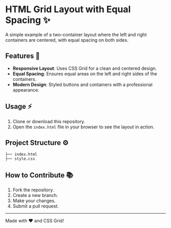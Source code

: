 # HTML Grid Layout with Equal Spacing ✨

A simple example of a two-container layout where the left and right containers are centered, with equal spacing on both sides.

## Features 🔗
- **Responsive Layout**: Uses CSS Grid for a clean and centered design.
- **Equal Spacing**: Ensures equal areas on the left and right sides of the containers.
- **Modern Design**: Styled buttons and containers with a professional appearance.

## Usage ⚡
1. Clone or download this repository.
2. Open the `index.html` file in your browser to see the layout in action.

## Project Structure ⚙
```
├── index.html
├── style.css
```

## How to Contribute 📚
1. Fork the repository.
2. Create a new branch.
3. Make your changes.
4. Submit a pull request.

---
Made with ❤ and CSS Grid!
